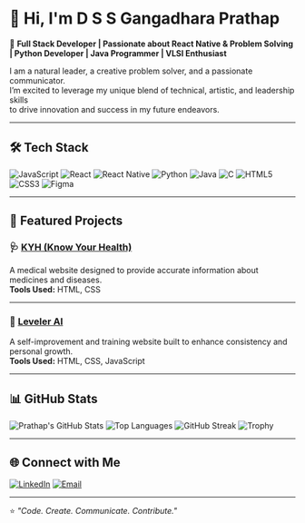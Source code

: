 # 👋 Hi, I'm D S S Gangadhara Prathap

🚀 **Full Stack Developer | Passionate about React Native & Problem Solving | Python Developer | Java Programmer | VLSI Enthusiast**

I am a natural leader, a creative problem solver, and a passionate communicator.  
I’m excited to leverage my unique blend of technical, artistic, and leadership skills  
to drive innovation and success in my future endeavors.

---

## 🛠️ Tech Stack

![JavaScript](https://img.shields.io/badge/JavaScript-F7DF1E?style=for-the-badge&logo=javascript&logoColor=black)
![React](https://img.shields.io/badge/React-20232A?style=for-the-badge&logo=react&logoColor=61DAFB)
![React Native](https://img.shields.io/badge/React_Native-20232A?style=for-the-badge&logo=react&logoColor=61DAFB)
![Python](https://img.shields.io/badge/Python-3776AB?style=for-the-badge&logo=python&logoColor=white)
![Java](https://img.shields.io/badge/Java-ED8B00?style=for-the-badge&logo=openjdk&logoColor=white)
![C](https://img.shields.io/badge/C-00599C?style=for-the-badge&logo=c&logoColor=white)
![HTML5](https://img.shields.io/badge/HTML5-E34F26?style=for-the-badge&logo=html5&logoColor=white)
![CSS3](https://img.shields.io/badge/CSS3-1572B6?style=for-the-badge&logo=css3&logoColor=white)
![Figma](https://img.shields.io/badge/Figma-F24E1E?style=for-the-badge&logo=figma&logoColor=white)

---

## 📌 Featured Projects

### 🩺 [KYH (Know Your Health)](https://gangadharprathap.github.io/KYH/)
A medical website designed to provide accurate information about medicines and diseases.  
**Tools Used:** HTML, CSS  

---

### 🧠 [Leveler AI](https://gangadharprathap.github.io/LEVELER--AI/)
A self-improvement and training website built to enhance consistency and personal growth.  
**Tools Used:** HTML, CSS, JavaScript  

---

## 📊 GitHub Stats

![Prathap's GitHub Stats](https://github-readme-stats.vercel.app/api?username=GangadharPrathap&show_icons=true&theme=tokyonight)
![Top Languages](https://github-readme-stats.vercel.app/api/top-langs/?username=GangadharPrathap&layout=compact&theme=tokyonight)
![GitHub Streak](https://streak-stats.demolab.com?user=GangadharPrathap&theme=tokyonight&hide_border=false)
![Trophy](https://github-profile-trophy.vercel.app/?username=GangadharPrathap&theme=tokyonight&no-frame=true&no-bg=true&margin-w=15)

---

## 🌐 Connect with Me

[![LinkedIn](https://img.shields.io/badge/LinkedIn-0077B5?style=for-the-badge&logo=linkedin&logoColor=white)](https://www.linkedin.com/in/d-s-s-gangadhara-prathap-a6a556349/)
[![Email](https://img.shields.io/badge/Email-D14836?style=for-the-badge&logo=gmail&logoColor=white)](mailto:Gangadharprathap0606@gmail.com)

---

⭐️ *"Code. Create. Communicate. Contribute."*  
